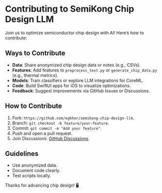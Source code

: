 # Contributing to SemiKong Chip Design LLM

Join us to optimize semiconductor chip design with AI! Here’s how to contribute:

## Ways to Contribute
- **Data**: Share anonymized chip design data or notes (e.g., CSVs).
- **Features**: Add features to `preprocess_text.py` or `generate_chip_data.py` (e.g., thermal metrics).
- **Models**: Train classifiers or explore LLM integrations for CoreML.
- **Code**: Build SwiftUI apps for iOS to visualize optimizations.
- **Feedback**: Suggest improvements via GitHub Issues or Discussions.

## How to Contribute
1. Fork: `https://github.com/egkhor/semikong-chip-design-llm`.
2. Branch: `git checkout -b feature/your-feature`.
3. Commit: `git commit -m "Add your feature"`.
4. Push and open a pull request.
5. Join Discussions: [GitHub Discussions](https://github.com/egkhor/semikong-chip-design-llm/discussions).

## Guidelines
- Use anonymized data.
- Document code clearly.
- Test scripts locally.

Thanks for advancing chip design! 🖥️